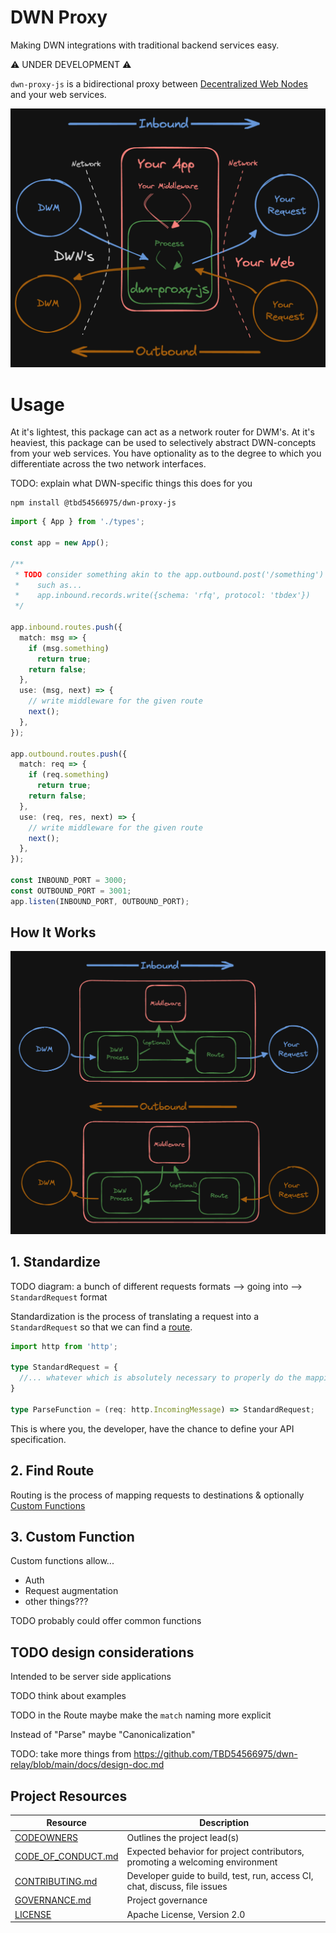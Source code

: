 # DWN Proxy

Making DWN integrations with traditional backend services easy.

⚠️ UNDER DEVELOPMENT ⚠️

`dwn-proxy-js` is a bidirectional proxy between [Decentralized Web Nodes](https://identity.foundation/decentralized-web-node/spec) and your web services.

![Intro diagram](./images/intro.png)

# Usage

At it's lightest, this package can act as a network router for DWM's. At it's heaviest, this package can be used to selectively abstract DWN-concepts from your web services. You have optionality as to the degree to which you differentiate across the two network interfaces.

TODO: explain what DWN-specific things this does for you

```cli
npm install @tbd54566975/dwn-proxy-js
```

```typescript
import { App } from './types';

const app = new App();

/**
 * TODO consider something akin to the app.outbound.post('/something')
 *    such as...
 *    app.inbound.records.write({schema: 'rfq', protocol: 'tbdex'})
 */

app.inbound.routes.push({
  match: msg => {
    if (msg.something)
      return true;
    return false;
  },
  use: (msg, next) => {
    // write middleware for the given route
    next();
  },
});

app.outbound.routes.push({
  match: req => {
    if (req.something)
      return true;
    return false;
  },
  use: (req, res, next) => {
    // write middleware for the given route
    next();
  },
});

const INBOUND_PORT = 3000;
const OUTBOUND_PORT = 3001;
app.listen(INBOUND_PORT, OUTBOUND_PORT);
```

## How It Works

![Inbound](./images/how-it-works.png)

## 1. Standardize

TODO diagram: a bunch of different requests formats --> going into --> `StandardRequest` format

Standardization is the process of translating a request into a `StandardRequest` so that we can find a [route](#2-find-route).

```typescript
import http from 'http';

type StandardRequest = {
  //... whatever which is absolutely necessary to properly do the mapping
}

type ParseFunction = (req: http.IncomingMessage) => StandardRequest;
```

This is where you, the developer, have the chance to define your API specification. 

## 2. Find Route

Routing is the process of mapping requests to destinations & optionally [Custom Functions](#3-custom-function)

## 3. Custom Function

Custom functions allow...
- Auth
- Request augmentation
- other things???

TODO probably could offer common functions

## TODO design considerations

Intended to be server side applications

TODO think about examples

TODO in the Route maybe make the `match` naming more explicit

Instead of "Parse" maybe "Canonicalization"

TODO: take more things from https://github.com/TBD54566975/dwn-relay/blob/main/docs/design-doc.md

## Project Resources

| Resource                                   | Description                                                                   |
| ------------------------------------------ | ----------------------------------------------------------------------------- |
| [CODEOWNERS](./CODEOWNERS)                 | Outlines the project lead(s)                                                  |
| [CODE_OF_CONDUCT.md](./CODE_OF_CONDUCT.md) | Expected behavior for project contributors, promoting a welcoming environment |
| [CONTRIBUTING.md](./CONTRIBUTING.md)       | Developer guide to build, test, run, access CI, chat, discuss, file issues    |
| [GOVERNANCE.md](./GOVERNANCE.md)           | Project governance                                                            |
| [LICENSE](./LICENSE)                       | Apache License, Version 2.0                                                   |